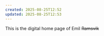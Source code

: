 ```yaml
---
created: 2025-08-25T12:52
updated: 2025-08-25T12:53
---
```

This is the digital home page of Emil ~~Ramsvik~~